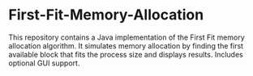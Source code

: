 # First-Fit-Memory-Allocation
This repository contains a Java implementation of the First Fit memory allocation algorithm. It simulates memory allocation by finding the first available block that fits the process size and displays results. Includes optional GUI support.
